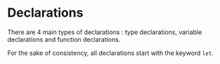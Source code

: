 # Declarations

There are 4 main types of declarations : type declarations, variable declarations and function declarations.

For the sake of consistency, all declarations start with the keyword `let`.
